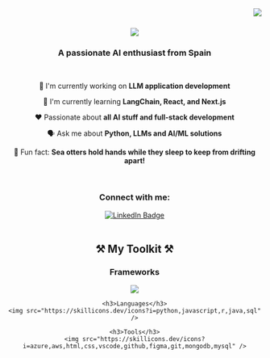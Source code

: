 <img align="right" src="https://img.shields.io/badge/Visitors-10k-purple" />

<h1 align="center">
    <img src="https://readme-typing-svg.herokuapp.com/?font=Pacifico&size=35&center=true&vCenter=true&width=500&height=70&duration=4000&color=9E1CAE&lines=Hello!+🤗;+I'm+Tovi!+🦦;" />
</h1>

<h3 align="center">A passionate AI enthusiast from Spain</h3>

<br/>

<div align="center">
 
 👾 I'm currently working on **LLM application development**
 
 🧠 I'm currently learning **LangChain, React, and Next.js**

 ❤️ Passionate about **all AI stuff and full-stack development**

 🗣️ Ask me about **Python, LLMs and AI/ML solutions**

 🥸 Fun fact: **Sea otters hold hands while they sleep to keep from drifting apart!** 
 
 </div>

<br/>

<div align="center"> 
  <h3>Connect with me:</h3>
  <a href="https://www.linkedin.com/in/andrea-toval" target="_blank" rel="noopener noreferrer">
    <img src="https://img.shields.io/badge/LinkedIn-800080?style=for-the-badge&logo=linkedin&logoColor=white" alt="LinkedIn Badge"/>
  </a>
</div>

<br/>
<h2 align="center">⚒️ My Toolkit ⚒️</h2>

<div align="center">
    <h3>Frameworks</h3>
    <img src="https://skillicons.dev/icons?i=react,nodejs,nextjs" />
    
    <h3>Languages</h3>
    <img src="https://skillicons.dev/icons?i=python,javascript,r,java,sql" />

    <h3>Tools</h3>
    <img src="https://skillicons.dev/icons?i=azure,aws,html,css,vscode,github,figma,git,mongodb,mysql" />
</div>


<br/>



